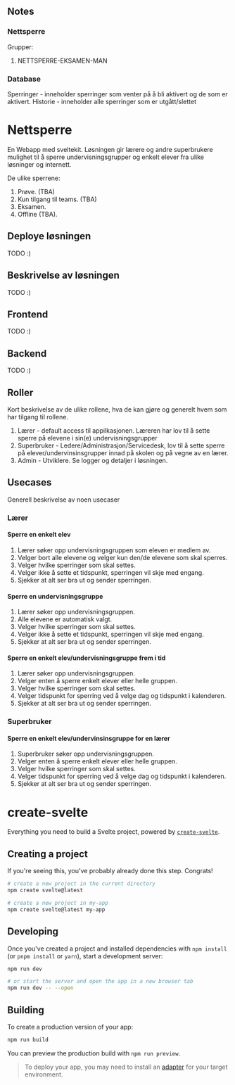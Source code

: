 ## Notes
### Nettsperre


Grupper:
1. NETTSPERRE-EKSAMEN-MAN
<!-- NETTSPERRE-PROVE-MAN -->
<!-- NETTSPERRE-TEAMS-MAN  -->
<!-- NETTSPERRE-OFFLINE-MAN -->

### Database
Sperringer - inneholder sperringer som venter på å bli aktivert og de som er aktivert. 
Historie - inneholder alle sperringer som er utgått/slettet

# Nettsperre
En Webapp med sveltekit. 
Løsningen gir lærere og andre superbrukere mulighet til å sperre undervisningsgrupper og enkelt elever fra ulike løsninger og internett. 

De ulike sperrene: 
1. Prøve. (TBA)
2. Kun tilgang til teams. (TBA)
3. Eksamen.
4. Offline (TBA).

## Deploye løsningen 
TODO :)
## Beskrivelse av løsningen 
TODO :)
## Frontend
TODO :)
## Backend
TODO :)

## Roller
Kort beskrivelse av de ulike rollene, hva de kan gjøre og generelt hvem som har tilgang til rollene. 
1. Lærer - default access til appilkasjonen. Læreren har lov til å sette sperre på elevene i sin(e) undervisningsgrupper
2. Superbruker - Ledere/Administrasjon/Servicedesk, lov til å sette sperre på elever/undervinsinsgrupper innad på skolen og på vegne av en lærer. 
3. Admin - Utviklere. Se logger og detaljer i løsningen.

## Usecases
Generell beskrivelse av noen usecaser
### Lærer 
#### Sperre en enkelt elev
1. Lærer søker opp undervisningsgruppen som eleven er medlem av.
2. Velger bort alle elevene og velger kun den/de elevene som skal sperres. 
3. Velger hvilke sperringer som skal settes.
4. Velger ikke å sette et tidspunkt, sperringen vil skje med engang. 
5. Sjekker at alt ser bra ut og sender sperringen. 
#### Sperre en undervisningsgruppe
1. Lærer søker opp undervisningsgruppen.
2. Alle elevene er automatisk valgt. 
3. Velger hvilke sperringer som skal settes.
4. Velger ikke å sette et tidspunkt, sperringen vil skje med engang. 
5. Sjekker at alt ser bra ut og sender sperringen. 
#### Sperre en enkelt elev/undervisningsgruppe frem i tid
1. Lærer søker opp undervisningsgruppen.
2. Velger enten å sperre enkelt elever eller helle gruppen. 
3. Velger hvilke sperringer som skal settes.
4. Velger tidspunkt for sperring ved å velge dag og tidspunkt i kalenderen. 
5. Sjekker at alt ser bra ut og sender sperringen. 

### Superbruker
#### Sperre en enkelt elev/undervinsinsgruppe for en lærer
1. Superbruker søker opp undervisningsgruppen.
2. Velger enten å sperre enkelt elever eller helle gruppen. 
3. Velger hvilke sperringer som skal settes.
4. Velger tidspunkt for sperring ved å velge dag og tidspunkt i kalenderen. 
5. Sjekker at alt ser bra ut og sender sperringen. 

# create-svelte

Everything you need to build a Svelte project, powered by [`create-svelte`](https://github.com/sveltejs/kit/tree/main/packages/create-svelte).

## Creating a project

If you're seeing this, you've probably already done this step. Congrats!

```bash
# create a new project in the current directory
npm create svelte@latest

# create a new project in my-app
npm create svelte@latest my-app
```

## Developing

Once you've created a project and installed dependencies with `npm install` (or `pnpm install` or `yarn`), start a development server:

```bash
npm run dev

# or start the server and open the app in a new browser tab
npm run dev -- --open
```

## Building

To create a production version of your app:

```bash
npm run build
```

You can preview the production build with `npm run preview`.

> To deploy your app, you may need to install an [adapter](https://kit.svelte.dev/docs/adapters) for your target environment.
